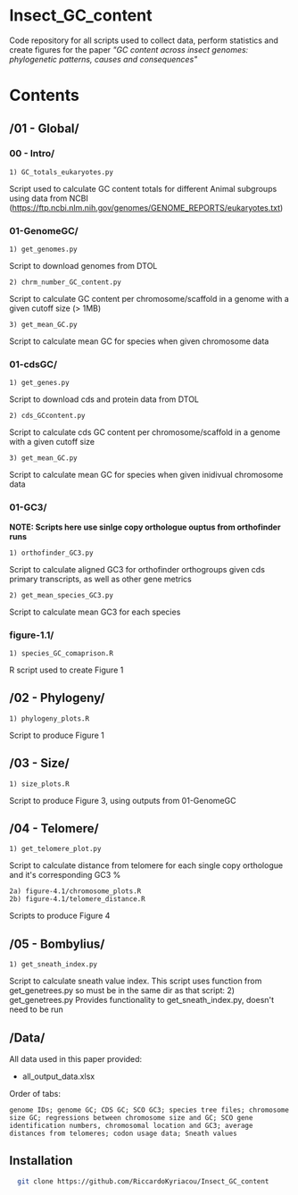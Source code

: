 
# Insect_GC_content

Code repository for all scripts used to collect data, perform statistics and create figures for the paper *"GC content across insect genomes: phylogenetic patterns, causes and consequences"*



# Contents 

## /01 - Global/

### 00 - Intro/
    1) GC_totals_eukaryotes.py
Script used to calculate GC content totals for different Animal subgroups using data from NCBI (https://ftp.ncbi.nlm.nih.gov/genomes/GENOME_REPORTS/eukaryotes.txt)

### 01-GenomeGC/
    1) get_genomes.py 
Script to download genomes from DTOL 
    
    2) chrm_number_GC_content.py
Script to calculate GC content per chromosome/scaffold in a genome with a given cutoff size (> 1MB)

    3) get_mean_GC.py
Script to calculate mean GC for species when given chromosome data

### 01-cdsGC/
    1) get_genes.py
Script to download cds and protein data from DTOL 

    2) cds_GCcontent.py
Script to calculate cds GC content per chromosome/scaffold in a genome with a given cutoff size

    3) get_mean_GC.py
Script to calculate mean GC for species when given inidivual chromosome data

### 01-GC3/
**NOTE: Scripts here use sinlge copy orthologue ouptus from orthofinder runs**

    1) orthofinder_GC3.py
Script to calculate aligned GC3 for orthofinder orthogroups given cds primary transcripts, as well as other gene metrics

    2) get_mean_species_GC3.py
Script to calculate mean GC3 for each species 

### figure-1.1/
    1) species_GC_comaprison.R
R script used to create Figure 1

## /02 - Phylogeny/
    1) phylogeny_plots.R
Script to produce Figure 1
    
## /03 - Size/
    1) size_plots.R
Script to produce Figure 3, using outputs from 01-GenomeGC

## /04 - Telomere/
    1) get_telomere_plot.py
Script to calculate distance from telomere for each single copy orthologue and it's corresponding GC3 %

    2a) figure-4.1/chromosome_plots.R
    2b) figure-4.1/telomere_distance.R
Scripts to produce Figure 4

## /05 - Bombylius/ 
    1) get_sneath_index.py
Script to calculate sneath value index. This script uses function from get_genetrees.py so must be in the same dir as that script:
    2) get_genetrees.py 
Provides functionality to get_sneath_index.py, doesn't need to be run 

## /Data/
All data used in this paper provided: 
- all_output_data.xlsx 

Order of tabs: 
    
    genome IDs; genome GC; CDS GC; SCO GC3; species tree files; chromosome size GC; regressions between chromosome size and GC; SCO gene identification numbers, chromosomal location and GC3; average distances from telomeres; codon usage data; Sneath values


    



## Installation

```bash
  git clone https://github.com/RiccardoKyriacou/Insect_GC_content
```
    

